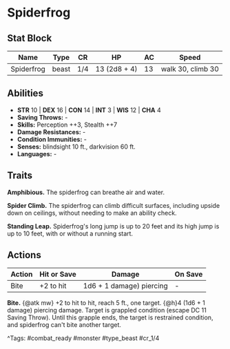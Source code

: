 # Spiderfrog

## Stat Block

| Name | Type | CR | HP | AC | Speed |
|------|------|----|----|----|-------|
| Spiderfrog | beast | 1/4 | 13 (2d8 + 4) | 13 | walk 30, climb 30 |

## Abilities

- **STR** 10 | **DEX** 16 | **CON** 14 | **INT** 3 | **WIS** 12 | **CHA** 4
- **Saving Throws:** -  
- **Skills:** Perception ++3, Stealth ++7  
- **Damage Resistances:** -  
- **Condition Immunities:** -  
- **Senses:** blindsight 10 ft., darkvision 60 ft.  
- **Languages:** -

## Traits

**Amphibious.** The spiderfrog can breathe air and water.

**Spider Climb.** The spiderfrog can climb difficult surfaces, including upside down on ceilings, without needing to make an ability check.

**Standing Leap.** Spiderfrog's long jump is up to 20 feet and its high jump is up to 10 feet, with or without a running start.


## Actions

| Action | Hit or Save | Damage | On Save |
|--------|--------------|--------|----------|
| Bite | +2 to hit | 1d6 + 1 damage) piercing | - |

**Bite.** {@atk mw} +2 to hit to hit, reach 5 ft., one target. {@h}4 (1d6 + 1 damage) piercing damage. Target is grappled condition (escape DC 11 Saving Throw). Until this grapple ends, the target is restrained condition, and spiderfrog can't bite another target.


^Tags: #combat_ready #monster #type_beast #cr_1/4